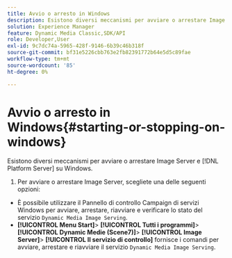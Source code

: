 ```yaml
---
title: Avvio o arresto in Windows
description: Esistono diversi meccanismi per avviare o arrestare Image Server e  [!DNL Platform Server]  su Windows
solution: Experience Manager
feature: Dynamic Media Classic,SDK/API
role: Developer,User
exl-id: 9c7dc74a-5965-428f-9146-6b39c46b318f
source-git-commit: bf31e5226cbb763e2fb82391772b64e5d5c89fae
workflow-type: tm+mt
source-wordcount: '85'
ht-degree: 0%

---
```


# Avvio o arresto in Windows{#starting-or-stopping-on-windows}

Esistono diversi meccanismi per avviare o arrestare Image Server e [!DNL Platform Server] su Windows.

1. Per avviare o arrestare Image Server, scegliete una delle seguenti opzioni:

* È possibile utilizzare il Pannello di controllo Campaign di servizi Windows per avviare, arrestare, riavviare e verificare lo stato del servizio `Dynamic Media Image Serving`.
* **[!UICONTROL Menu Start]**> **[!UICONTROL Tutti i programmi]**> **[!UICONTROL Dynamic Medie (Scene7)]**> **[!UICONTROL Image Server]**> **[!UICONTROL Il servizio di controllo]** fornisce i comandi per avviare, arrestare e riavviare il servizio `Dynamic Media Image Serving`.
